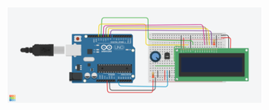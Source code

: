 <!DOCTYPE html>
<html>
<body>
        <img src = "Temperature_Sensor.png" alt="Sampir">

</body>
</html>
